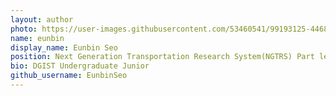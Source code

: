 ```yaml
---
layout: author
photo: https://user-images.githubusercontent.com/53460541/99193125-44680480-27ba-11eb-9070-44f7c5125b39.jpg
name: eunbin
display_name: Eunbin Seo
position: Next Generation Transportation Research System(NGTRS) Part leader
bio: DGIST Undergraduate Junior
github_username: EunbinSeo
---
```


